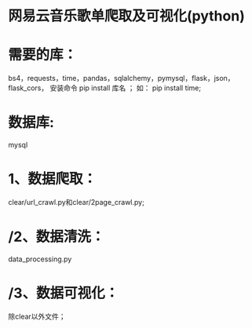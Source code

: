 # 网易云音乐歌单爬取及可视化(python)
# 需要的库：
  bs4，requests，time，pandas，sqlalchemy，pymysql，flask，json，flask_cors，
  安装命令 pip install 库名 ；
  如： pip install time;
# 数据库:
  mysql
# 1、数据爬取：
 clear/url_crawl.py和clear/2page_crawl.py;
# /2、数据清洗：
  data_processing.py
# /3、数据可视化：
  除clear以外文件；
 
